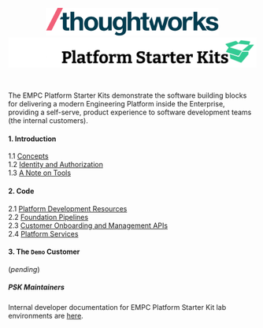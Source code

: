 <div align="center">
	<p>
		<img alt="Thoughtworks Logo" src="https://raw.githubusercontent.com/ThoughtWorks-DPS/static/master/thoughtworks_flamingo_wave.png?sanitize=true" width=350 />
    <br />
		<img alt="DPS Title" src="https://raw.githubusercontent.com/ThoughtWorks-DPS/static/master/EMPCPlatformStarterKitsImage.png?sanitize=true" />
	</p>
</div>
<br />

The EMPC Platform Starter Kits demonstrate the software building blocks for delivering a modern Engineering Platform inside the Enterprise, providing a self-serve, product experience to software development teams (the internal customers).   

#### 1. Introduction   

1.1 [Concepts](./doc/concepts.md)  
1.2 [Identity and Authorization](./doc/identity.md)  
1.3 [A Note on Tools](./doc/tools.md)  

#### 2. Code 

2.1 [Platform Development Resources](./doc/platform_development_resources.md)  
2.2 [Foundation Pipelines](./doc/platform_foundation_pipelines.md)  
2.3 [Customer Onboarding and Management APIs](./doc/platform_apis.md)  
2.4 [Platform Services](./doc/platform_services.md)  

#### 3. The `Demo` Customer 

(_pending_)   

##### PSK Maintainers  

Internal developer documentation for EMPC Platform Starter Kit lab environments are [here](https://github.com/ThoughtWorks-DPS/documentation-internal).  

